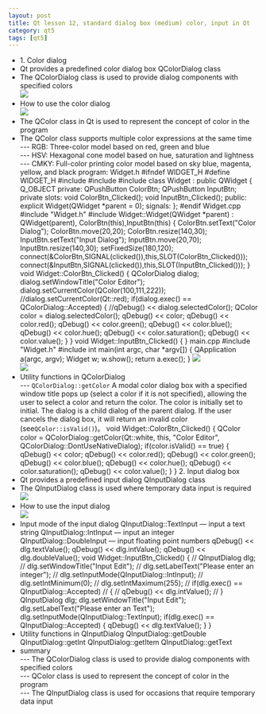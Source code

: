 ```yaml
---
layout: post
title: Qt lesson 12, standard dialog box (medium) color, input in Qt
category: qt5
tags: [qt5]
---
```

* 1\. Color dialog
* Qt provides a predefined color dialog box QColorDialog class
* The QColorDialog class is used to provide dialog components with specified colors  
![ ](/md_blog/public/assets/2021-07-25/54e16bc3d9d7e46c14450ff1d818c9fb.png)
* How to use the color dialog  
![ ](/md_blog/public/assets/2021-07-25/c8658c1b9475477aad09750e2e998788.png)
* The QColor class in Qt is used to represent the concept of color in the program
* The QColor class supports multiple color expressions at the same time  
--- RGB: Three-color model based on red, green and blue  
--- HSV: Hexagonal cone model based on hue, saturation and lightness  
--- CMKY: Full-color printing color model based on sky blue, magenta, yellow, and black
program:
Widget.h
    #ifndef WIDGET_H #define WIDGET_H #include <QWidget> #include <QPushButton> #include <QDebug> class Widget : public QWidget { Q_OBJECT private: QPushButton ColorBtn; QPushButton InputBtn; private slots: void ColorBtn_Clicked(); void InputBtn_Clicked(); public: explicit Widget(QWidget *parent = 0); signals: }; #endif 
Widget.cpp
    #include "Widget.h" #include <QColorDialog> Widget::Widget(QWidget *parent) : QWidget(parent), ColorBtn(this),InputBtn(this) { ColorBtn.setText("Color Dialog"); ColorBtn.move(20,20); ColorBtn.resize(140,30); InputBtn.setText("Input Dialog"); InputBtn.move(20,70); InputBtn.resize(140,30); setFixedSize(180,120); connect(&ColorBtn,SIGNAL(clicked()),this,SLOT(ColorBtn_Clicked())); connect(&InputBtn,SIGNAL(clicked()),this,SLOT(InputBtn_Clicked())); } void Widget::ColorBtn_Clicked() { QColorDialog dialog; dialog.setWindowTitle("Color Editor"); dialog.setCurrentColor(QColor(100,111,222)); //dialog.setCurrentColor(Qt::red); if(dialog.exec() == QColorDialog::Accepted) { //qDebug() << dialog.selectedColor(); QColor color = dialog.selectedColor(); qDebug() << color; qDebug() << color.red(); qDebug() << color.green(); qDebug() << color.blue(); qDebug() << color.hue(); qDebug() << color.saturation(); qDebug() << color.value(); } } void Widget::InputBtn_Clicked() { } 
main.cpp
    #include "Widget.h" #include <QApplication> int main(int argc, char *argv[]) { QApplication a(argc, argv); Widget w; w.show(); return a.exec(); } 
![ ](/md_blog/public/assets/2021-07-25/1ff1677a8fe5fca0881508e4643eb211.png)  
![ ](/md_blog/public/assets/2021-07-25/a03f5e0d045979bd0f9f45d3e32ac788.png)
* Utility functions in QColorDialog  
--- `QColorDialog::getColor`
A modal color dialog box with a specified window title pops up (select a color if it is not specified), allowing the user to select a color and return the color. The color is initially set to initial. The dialog is a child dialog of the parent dialog. If the user cancels the dialog box, it will return an invalid color (see`QColor::isValid()`)。
    void Widget::ColorBtn_Clicked() { QColor color = QColorDialog::getColor(Qt::white, this, "Color Editor", QColorDialog::DontUseNativeDialog); if(color.isValid() == true) { qDebug() << color; qDebug() << color.red(); qDebug() << color.green(); qDebug() << color.blue(); qDebug() << color.hue(); qDebug() << color.saturation(); qDebug() << color.value(); } } 
2\. Input dialog box
* Qt provides a predefined input dialog QInputDialog class
* The QInputDialog class is used where temporary data input is required  
![ ](/md_blog/public/assets/2021-07-25/53ba193e7e18a639662a5610f0581ed2.png)
* How to use the input dialog  
![ ](/md_blog/public/assets/2021-07-25/8128da80107d769e7d5ccede79ebe343.png)
* Input mode of the input dialog
    QInputDialog::TextInput — input a text string QInputDialog::IntInput — input an integer QInputDialog::DoubleInput — input floating point numbers qDebug() << dlg.textValue(); qDebug() << dlg.intValue(); qDebug() << dlg.doubleValue(); 
    void Widget::InputBtn_Clicked() { // QInputDialog dlg; // dlg.setWindowTitle("Input Edit"); // dlg.setLabelText("Please enter an integer"); // dlg.setInputMode(QInputDialog::IntInput); // dlg.setIntMinimum(0); // dlg.setIntMaximum(255); // if(dlg.exec() == QInputDialog::Accepted) // { // qDebug() << dlg.intValue(); // } QInputDialog dlg; dlg.setWindowTitle("Input Edit"); dlg.setLabelText("Please enter an Text"); dlg.setInputMode(QInputDialog::TextInput); if(dlg.exec() == QInputDialog::Accepted) { qDebug() << dlg.textValue(); } } 
* Utility functions in QInputDialog
    QInputDialog::getDouble QInputDialog::getInt QInputDialog::getItem QInputDialog::getText 
* summary  
--- The QColorDialog class is used to provide dialog components with specified colors  
--- QColor class is used to represent the concept of color in the program  
--- The QInputDialog class is used for occasions that require temporary data input

